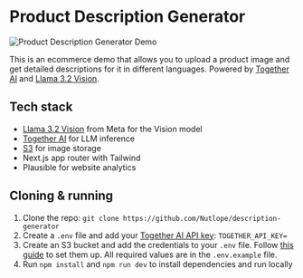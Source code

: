 # Product Description Generator

![Product Description Generator Demo](/assets/Product%20Description%20Generator.gif)

This is an ecommerce demo that allows you to upload a product image and get detailed descriptions for it in different languages. Powered by [Together AI](https://togetherai.link) and [Llama 3.2 Vision](https://togetherai.link/llama3.2vision/?utm_source=example-app&utm_medium=pdg&utm_campaign=product-description-generator).

## Tech stack

- [Llama 3.2 Vision](https://togetherai.link/llama3.2vision/?utm_source=example-app&utm_medium=pdg&utm_campaign=product-description-generator) from Meta for the Vision model
- [Together AI](https://togetherai.link) for LLM inference
- [S3](https://aws.amazon.com/s3/) for image storage
- Next.js app router with Tailwind
- Plausible for website analytics

## Cloning & running

1. Clone the repo: `git clone https://github.com/Nutlope/description-generator`
2. Create a `.env` file and add your [Together AI API key](https://togetherai.link/llama3.2vision/?utm_source=example-app&utm_medium=napkins&utm_campaign=napkins-app-signup): `TOGETHER_API_KEY=`
3. Create an S3 bucket and add the credentials to your `.env` file. Follow [this guide](https://next-s3-upload.codingvalue.com/setup) to set them up. All required values are in the `.env.example` file.
4. Run `npm install` and `npm run dev` to install dependencies and run locally
